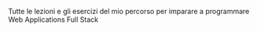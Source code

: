 Tutte le lezioni e gli esercizi del mio percorso per imparare a programmare Web Applications Full Stack
